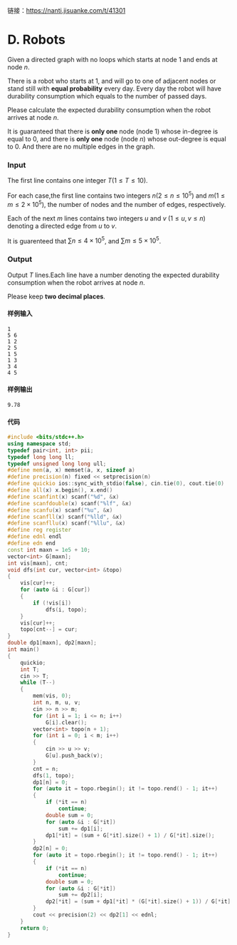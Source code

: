 链接：https://nanti.jisuanke.com/t/41301

# D. Robots

Given a directed graph with no loops which starts at node $1$ and ends at node $n$.

There is a robot who starts at $1$, and will go to one of adjacent nodes or stand still with **equal probability** every day. Every day the robot will have durability consumption which equals to the number of passed days.

Please calculate the expected durability consumption when the robot arrives at node $n$.

It is guaranteed that there is **only one** node (node $1$) whose in-degree is equal to $0$, and there is **only one** node (node $n$) whose out-degree is equal to $0$. And there are no multiple edges in the graph.

### Input

The first line contains one integer $T (1 \le T \le 10)$.

For each case,the first line contains two integers $n (2 \le n \le 10^5)$ and $m (1 \le m \le 2 \times 10^5)$, the number of nodes and the number of edges, respectively.

Each of the next $m$ lines contains two integers $u$ and $v$ ($1 \le u, v \le n$) denoting a directed edge from $u$ to $v$.

It is guarenteed that $\sum n \le 4\times 10^5$, and $\sum m \le 5 \times 10^5$.

### Output

Output $T$ lines.Each line have a number denoting the expected durability consumption when the robot arrives at node $n$.

Please keep **two decimal places**.

#### 样例输入

```
1
5 6
1 2
2 5
1 5
1 3
3 4
4 5
```

#### 样例输出

```
9.78
```

#### 代码

```c++
#include <bits/stdc++.h>
using namespace std;
typedef pair<int, int> pii;
typedef long long ll;
typedef unsigned long long ull;
#define mem(a, x) memset(a, x, sizeof a)
#define precision(n) fixed << setprecision(n)
#define quickio ios::sync_with_stdio(false), cin.tie(0), cout.tie(0)
#define all(x) x.begin(), x.end()
#define scanfint(x) scanf("%d", &x)
#define scanfdouble(x) scanf("%lf", &x)
#define scanfu(x) scanf("%u", &x)
#define scanfll(x) scanf("%lld", &x)
#define scanfllu(x) scanf("%llu", &x)
#define reg register
#define ednl endl
#define edn end
const int maxn = 1e5 + 10;
vector<int> G[maxn];
int vis[maxn], cnt;
void dfs(int cur, vector<int> &topo)
{
    vis[cur]++;
    for (auto &i : G[cur])
    {
        if (!vis[i])
            dfs(i, topo);
    }
    vis[cur]++;
    topo[cnt--] = cur;
}
double dp1[maxn], dp2[maxn];
int main()
{
    quickio;
    int T;
    cin >> T;
    while (T--)
    {
        mem(vis, 0);
        int n, m, u, v;
        cin >> n >> m;
        for (int i = 1; i <= n; i++)
            G[i].clear();
        vector<int> topo(n + 1);
        for (int i = 0; i < m; i++)
        {
            cin >> u >> v;
            G[u].push_back(v);
        }
        cnt = n;
        dfs(1, topo);
        dp1[n] = 0;
        for (auto it = topo.rbegin(); it != topo.rend() - 1; it++)
        {
            if (*it == n)
                continue;
            double sum = 0;
            for (auto &i : G[*it])
                sum += dp1[i];
            dp1[*it] = (sum + G[*it].size() + 1) / G[*it].size();
        }
        dp2[n] = 0;
        for (auto it = topo.rbegin(); it != topo.rend() - 1; it++)
        {
            if (*it == n)
                continue;
            double sum = 0;
            for (auto &i : G[*it])
                sum += dp2[i];
            dp2[*it] = (sum + dp1[*it] * (G[*it].size() + 1)) / G[*it].size();
        }
        cout << precision(2) << dp2[1] << ednl;
    }
    return 0;
}
```

